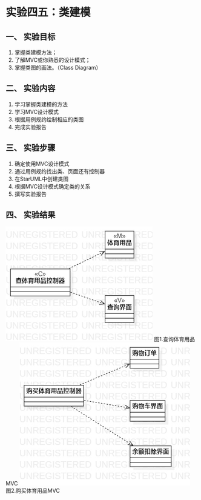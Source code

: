 # 实验四五：类建模

## 一、 实验目标  

1. 掌握类建模方法；
2. 了解MVC或你熟悉的设计模式；
3. 掌握类图的画法。（Class Diagram）



## 二、 实验内容  

1. 学习掌握类建模的方法
2. 学习MVC设计模式
3. 根据用例规约绘制相应的类图
4. 完成实验报告

## 三、 实验步骤  

1. 确定使用MVC设计模式
2. 通过用例规约找出类、页面还有控制器
3. 在StarUML中创建类图
4. 根据MVC设计模式确定类的关系
5. 撰写实验报告

## 四、 实验结果  

![查询体育用品MVC](./model4.1.jpg) 
图1.查询体育用品MVC
![购买体育用品MVC](./model4.2.jpg) 
图2.购买体育用品MVC

